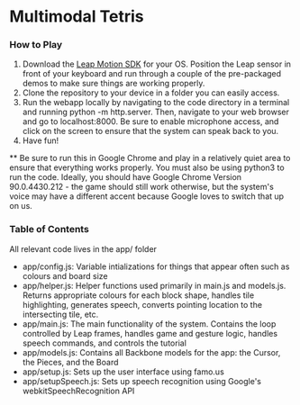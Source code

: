 # Multimodal Tetris

### How to Play
1. Download the [Leap Motion SDK](https://developer.leapmotion.com/) for your OS. Position the Leap sensor in front of your keyboard and run through a couple of the pre-packaged demos to make sure things are working properly.
2. Clone the repository to your device in a folder you can easily access. 
3. Run the webapp locally by navigating to the code directory in a terminal and running python -m http.server. Then, navigate to your web browser and go to localhost:8000. Be sure to enable microphone access, and click on the screen to ensure that the system can speak back to you.
4. Have fun!

** Be sure to run this in Google Chrome and play in a relatively quiet area to ensure that everything works properly. You must also be using python3 to run the code. Ideally, you should have Google Chrome Version 90.0.4430.212 - the game should still work otherwise, but the system's voice may have a different accent because Google loves to switch that up on us. 


### Table of Contents

All relevant code lives in the app/ folder
* app/config.js: Variable intializations for things that appear often such as colours and board size
* app/helper.js: Helper functions used primarily in main.js and models.js. Returns appropriate colours for each block shape, handles tile highlighting, generates speech, converts pointing location to the intersecting tile, etc.
* app/main.js: The main functionality of the system. Contains the loop controlled by Leap frames, handles game and gesture logic, handles speech commands, and controls the tutorial
* app/models.js: Contains all Backbone models for the app: the Cursor, the Pieces, and the Board
* app/setup.js: Sets up the user interface using famo.us
* app/setupSpeech.js: Sets up speech recognition using Google's webkitSpeechRecognition API
